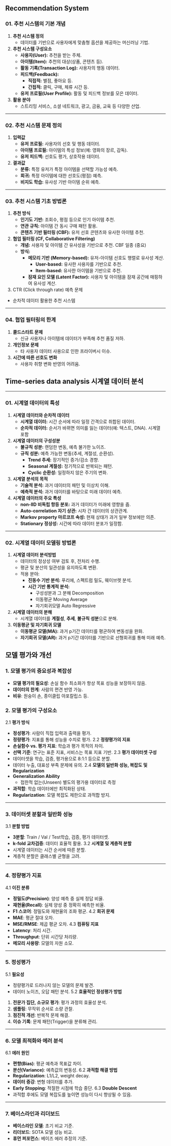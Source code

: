 ## Recommendation System
### **01. 추천 시스템의 기본 개념**
1. **추천 시스템 정의**
    - 데이터를 기반으로 사용자에게 맞춤형 옵션을 제공하는 머신러닝 기법.
2. **추천 시스템 구성요소**
    - **사용자(User):** 추천을 받는 주체.
    - **아이템(Item):** 추천의 대상(상품, 콘텐츠 등).
    - **활동 기록(Transaction Log):** 사용자의 행동 데이터.
    - **피드백(Feedback):**
        - **직접적:** 별점, 좋아요 등.
        - **간접적:** 클릭, 구매, 체류 시간 등.
    - **유저 프로필(User Profile):** 활동 및 피드백 정보를 모은 데이터.
3. **활용 분야**
    - 스트리밍 서비스, 소셜 네트워크, 광고, 금융, 교육 등 다양한 산업.
---
### **02. 추천 시스템 문제 정의**
1. **입력값**
    - **유저 프로필:** 사용자의 선호 및 행동 데이터.
    - **아이템 프로필:** 아이템의 특성 정보(예: 영화의 장르, 감독).
    - **유저 피드백:** 선호도 평가, 상호작용 데이터.
2. **결과값**
    - **분류:** 특정 유저가 특정 아이템을 선택할 가능성 예측.
    - **회귀:** 특정 아이템에 대한 선호도(평점) 예측.
    - **비지도 학습:** 유사성 기반 아이템 순위 예측.
---
### **03. 추천 시스템 기초 방법론**
1. **추천 방식**
    - **인기도 기반:** 조회수, 평점 등으로 인기 아이템 추천.
    - **연관 규칙:** 아이템 간 동시 구매 패턴 활용.
    - **콘텐츠 기반 필터링 (CBF):** 유저 선호 콘텐츠와 유사한 아이템 추천.
2. **협업 필터링 (CF, Collaborative Filtering)**
    - **개념:** 사용자 및 아이템 간 유사성을 기반으로 추천. CBF 일종 (중요)
    - **방식:**
        - **메모리 기반 (Memory-based):** 유저-아이템 선호도 행렬로 유사성 계산.
            - **User-based:** 유사한 사용자를 기반으로 추천.
            - **Item-based:** 유사한 아이템을 기반으로 추천.
        - **잠재 요인 모델 (Latent Factor):** 사용자 및 아이템을 잠재 공간에 매핑하여 유사성 계산.
3. CTR (Click through rate) 예측 문제
- 순차적 데이터 활용한 추천 시스템
---
### **04. 협업 필터링의 한계**
1. **콜드스타트 문제**
    - 신규 사용자나 아이템에 데이터가 부족해 추천 품질 저하.
2. **개인정보 문제**
    - 타 사용자 데이터 사용으로 인한 프라이버시 이슈.
3. **시간에 따른 선호도 변화**
    - 사용자 취향 변화 반영의 어려움.
## Time-series data analysis 시계열 데이터 분석
---
### **01. 시계열 데이터의 특성**
1. **시계열 데이터와 순차적 데이터**
    - **시계열 데이터:** 시간 순서에 따라 일정 간격으로 취합된 데이터.
    - **순차적 데이터:** 순서가 바뀌면 의미를 잃는 데이터(예: 텍스트, DNA). 시계열 포함
2. **시계열 데이터의 구성성분**
    - **불규칙 성분:** 랜덤한 변동, 예측 불가한 노이즈.
    - **규칙 성분:** 예측 가능한 변동(추세, 계절성, 순환성).
        - **Trend 추세:** 장기적인 증가/감소 경향.
        - **Seasonal 계절성:** 정기적으로 반복되는 패턴.
        - **Cyclic 순환성:** 일정하지 않은 주기의 변화.
3. **시계열 분석의 목적**
    - **기술적 분석:** 과거 데이터의 패턴 및 이상치 이해.
    - **예측적 분석:** 과거 데이터를 바탕으로 미래 데이터 예측.
4. **시계열 데이터의 주요 특성**
    - **non-IID 비독립 항등 분포:** 과거 데이터가 미래에 영향을 줌.
    - **Auto-correlation 자기 상관:** 시차 간 데이터의 상관관계.
    - **Markov property 마르코프 속성:** 현재 상태가 과거 일부 정보에만 의존.
    - **Stationary 정상성:** 시간에 따라 데이터 분포가 일정함.
---
### **02. 시계열 데이터 모델링 방법론**
1. **시계열 데이터 분석방법**
    - 데이터의 정상성 여부 검토 후, 전처리 수행.
    - 평균 및 분산의 일관성을 유지하도록 변환.
    - 적용 분야:
        - **진동수 기반 분석:** 푸리에, 스펙트럼 밀도, 웨이브렛 분석.
        - **시간 기반 통계적 분석:**
            - 구성성분과 그 분해 Decomposition
            - 이동평균 Moving Average
            - 자기회귀모델 Auto Regressive
2. **시계열 데이터의 분해**
    - 시계열 데이터를 **계절성**, **추세**, **불규칙 성분**으로 분해.
3. **이동평균 및 자기회귀 모델**
    - **이동평균 모델(MA):** 과거 p기간 데이터를 평균하여 변동성을 완화.
    - **자기회귀 모델(AR):** 과거 p기간 데이터를 기반으로 선형회귀를 통해 미래 예측.
## 모델 평가와 개선
### **1. 모델 평가의 중요성과 복잡성**
- **모델 평가의 필요성**: 손실 함수 최소화가 항상 목표 성능을 보장하지 않음.
- **데이터의 한계**: 사람의 편견 반영 가능.
- **비유**: 원숭이 손, 종이클립 아포칼립스 등.
### **2. 모델 평가의 구성요소**
2.1 **평가 방식**
- **정성평가**: 사람이 직접 입력과 출력을 평가.
- **정량평가**: 지표를 통해 성능을 수치로 평가.
2.2 **정량평가의 지표**
- **손실함수 vs. 평가 지표**: 학습과 평가 목적의 차이.
- **선택 기준**: 연구는 표준 지표, 서비스는 목표 지표 기반.
2.3 **평가 데이터셋 구성**
- 데이터셋을 학습, 검증, 평가용으로 8:1:1 등으로 분할.
- 데이터 누출, 대표성 부족 문제에 유의.
2.4 **모델의 일반화 성능, 복잡도 및 Regularization**
- **Generalization Ability**
    - 접한적 없는(Unseen) 별도의 평가용 데이터로 측정
- **과적합**: 학습 데이터에만 최적화된 상태.
- **Regularization**: 모델 복잡도 제한으로 과적합 방지.
---
### **3. 데이터셋 분할과 일반화 성능**
3.1 **분할 방법**
- **3분할**: Train / Val / Test학습, 검증, 평가 데이터셋.
- **k-fold 교차검증**: 데이터 효율적 활용.
3.2 **시계열 및 계층적 분할**
- 시계열 데이터는 시간 순서에 따른 분할.
- 계층적 분할은 클래스별 균형을 고려.
---
### **4. 정량평가 지표**
4.1 **이진 분류**
- **정밀도(Precision)**: 양성 예측 중 실제 정답 비율.
- **재현율(Recall)**: 실제 양성 중 정확히 예측한 비율.
- **F1 스코어**: 정밀도와 재현율의 조화 평균.
4.2 **회귀 문제**
- **MAE**: 평균 절대 오차.
- **MSE/RMSE**: 제곱 평균 오차.
4.3 **컴퓨팅 지표**
- **Latency**: 처리 시간.
- **Throughput**: 단위 시간당 처리량.
- **메모리 사용량**: 모델의 자원 소모.
---
### **5. 정성평가**
5.1 **필요성**
- 정량평가로 드러나지 않는 모델의 문제 발견.
- 데이터 노이즈, 오답 패턴 분석.
5.2 **효율적인 정성평가 방법**
1. **전문가 집단, 소규모 평가**: 평가 과정의 효율성 분석.
2. **샘플링**: 무작위 순서로 소량 관찰.
3. **점진적 개선**: 반복적 문제 해결.
4. **이슈 기록**: 문제 패턴(Trigger)을 분류해 관리.
---
### **6. 모델 최적화와 에러 분석**
6.1 **에러 원인**
- **편향(Bias)**: 평균 예측과 목표값 차이.
- **분산(Variance)**: 예측값의 변동성.
6.2 **과적합 해결 방법**
- **Regularization**: L1/L2, weight decay.
- **데이터 증강**: 변형 데이터를 추가.
- **Early Stopping**: 적절한 시점에 학습 중단.
6.3 **Double Descent**
- 과적합 후에도 모델 복잡도를 높이면 성능이 다시 향상될 수 있음.
---
### **7. 베이스라인과 리더보드**
- **베이스라인 모델**: 초기 비교 기준.
- **리더보드**: SOTA 모델 성능 비교.
- **휴먼 퍼포먼스**: 베이즈 에러 추정의 기준.